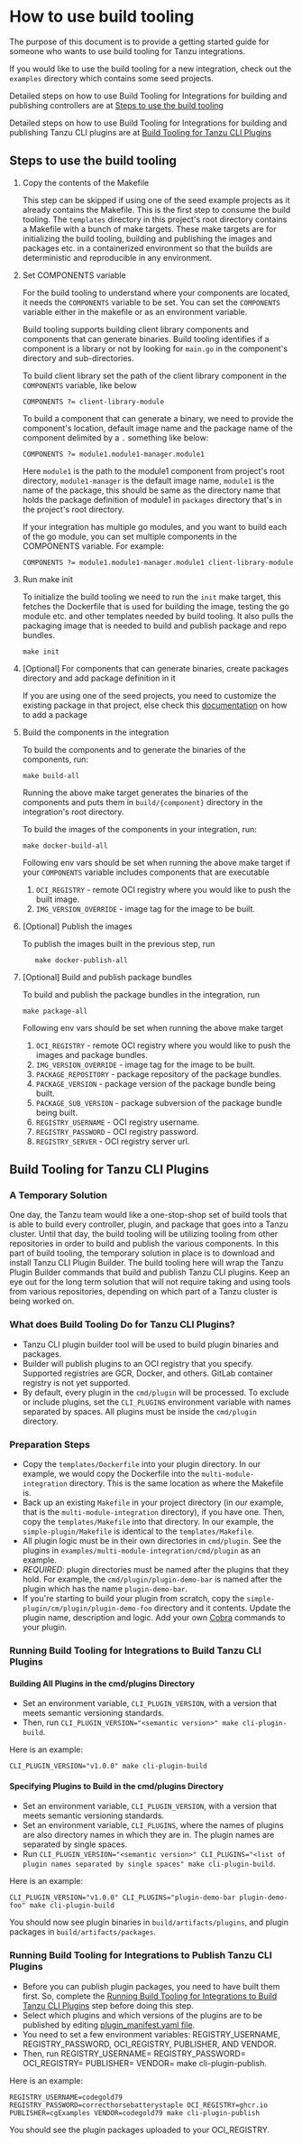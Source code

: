 # How to use build tooling

The purpose of this document is to provide a getting started guide for someone who wants to use build tooling for Tanzu
integrations.

If you would like to use the build tooling for a new integration, check out the `examples` directory which contains 
some seed projects.

Detailed steps on how to use Build Tooling for Integrations for building and publishing controllers are at [Steps to use the build tooling](#steps-to-use-the-build-tooling)

Detailed steps on how to use Build Tooling for Integrations for building and publishing Tanzu CLI plugins are at [Build Tooling for Tanzu CLI Plugins](#build-tooling-for-tanzu-cli-plugins)

## Steps to use the build tooling

1. Copy the contents of the Makefile
   
   This step can be skipped if using one of the seed example projects as it already contains the Makefile.
   This is the first step to consume the build tooling. The `templates` directory in this project's root directory
   contains a Makefile with a bunch of make targets. These make targets are for initializing the build tooling,
   building and publishing the images and packages etc. in a containerized environment so that the builds are
   deterministic and reproducible in any environment.
   

2. Set COMPONENTS variable

   For the build tooling to understand where your components are located, it needs the `COMPONENTS` variable to be set.
   You can set the `COMPONENTS` variable either in the makefile or as an environment variable.
   
   Build tooling supports building client library components and components that can generate binaries. Build tooling
   identifies if a component is a library or not by looking for `main.go` in the component's directory and 
   sub-directories.


   To build client library set the path of the client library component in the `COMPONENTS` variable, like below
   ```
   COMPONENTS ?= client-library-module
   ```
   
   To build a component that can generate a binary, we need to provide the component's location, default image name and 
   the package name of the component delimited by a `.` something like below:

   ```
   COMPONENTS ?= module1.module1-manager.module1
   ```
   
   Here `module1` is the path to the module1 component from project's root directory, `module1-manager`
   is the default image name, `module1` is the name of the package, this should be same as the directory name that
   holds the package definition of module1 in `packages` directory that's in the project's root directory.

   If your integration has multiple go modules, and you want to build each of the go module, you can set multiple components
   in the COMPONENTS variable. For example:

   ```
   COMPONENTS ?= module1.module1-manager.module1 client-library-module
   ```

3. Run make init

   To initialize the build tooling we need to run the `init` make target, this fetches the Dockerfile that is used for
   building the image, testing the go module etc. and other templates needed by build tooling.
   It also pulls the packaging image that is needed to build and publish package and repo bundles.

   ```
   make init
   ```

4. [Optional] For components that can generate binaries, create packages directory and add package definition in it
   
   If you are using one of the seed projects, you need to customize the existing package in that project, else check 
   this [documentation](./add-package.md) on how to add a package

5. Build the components in the integration


   To build the components and to generate the binaries of the components, run:

   ```
   make build-all
   ```

   Running the above make target generates the binaries of the components and puts them in `build/{component}` directory
   in the integration's root directory.

   To build the images of the components in your integration, run:

   ```
   make docker-build-all
   ```
   
   Following env vars should be set when running the above make target if your `COMPONENTS` variable includes components
   that are executable

   1. `OCI_REGISTRY` - remote OCI registry where you would like to push the built image.
   2. `IMG_VERSION_OVERRIDE` - image tag for the image to be built.
   
6. [Optional] Publish the images
   
   To publish the images built in the previous step, run

   ```
      make docker-publish-all
   ```

7. [Optional] Build and publish package bundles 

   To build and publish the package bundles in the integration, run

   ```
   make package-all
   ```

   Following env vars should be set when running the above make target

   1. `OCI_REGISTRY` - remote OCI registry where you would like to push the images and package bundles.
   2. `IMG_VERSION_OVERRIDE` - image tag for the image to be built.
   3. `PACKAGE_REPOSITORY` - package repository of the package bundles.
   4. `PACKAGE_VERSION` - package version of the package bundle being built.
   5. `PACKAGE_SUB_VERSION` - package subversion of the package bundle being built.
   6. `REGISTRY_USERNAME` - OCI registry username.
   7. `REGISTRY_PASSWORD` - OCI registry password.
   8. `REGISTRY_SERVER` - OCI registry server url.

## Build Tooling for Tanzu CLI Plugins

### A Temporary Solution

One day, the Tanzu team would like a one-stop-shop set of build tools that is able to build every controller, plugin, and package that goes into a Tanzu cluster.
Until that day, the build tooling will be utilizing tooling from other repositories in order to build and publish the various components.
In this part of build tooling, the temporary solution in place is to download and install Tanzu CLI Plugin Builder.
The build tooling here will wrap the Tanzu Plugin Builder commands that build and publish Tanzu CLI plugins.
Keep an eye out for the long term solution that will not require taking and using tools from various repositories, depending on which part of a Tanzu cluster is being worked on.

### What does Build Tooling Do for Tanzu CLI Plugins?

- Tanzu CLI plugin builder tool will be used to build plugin binaries and packages.
- Builder will publish plugins to an OCI registry that you specify. Supported registries are GCR, Docker, and others. GitLab container registry is not yet supported.
- By default, every plugin in the `cmd/plugin` will be processed. To exclude or include plugins, set the `CLI_PLUGINS` environment variable with names separated by spaces. All plugins must be inside the `cmd/plugin` directory.

### Preparation Steps

- Copy the `templates/Dockerfile` into your plugin directory. In our example, we would copy the Dockerfile into the `multi-module-integration` directory. This is the same location as where the Makefile is.
- Back up an existing `Makefile` in your project directory (in our example, that is the `multi-module-integration` directory), if you have one. Then, copy the `templates/Makefile` into that directory. In our example, the `simple-plugin/Makefile` is identical to the `templates/Makefile`.
- All plugin logic must be in their own directories in `cmd/plugin`. See the plugins in `examples/multi-module-integration/cmd/plugin` as an example.
- *REQUIRED*: plugin directories must be named after the plugins that they hold. For example, the `cmd/plugin/plugin-demo-bar` is named after the plugin which has the name `plugin-demo-bar`.
- If you're starting to build your plugin from scratch, copy the `simple-plugin/cm/plugin/plugin-demo-foo` directory and it contents. Update the plugin name, description and logic. Add your own [Cobra](https://github.com/spf13/cobra) commands to your plugin.

### Running Build Tooling for Integrations to Build Tanzu CLI Plugins

#### Building All Plugins in the cmd/plugins Directory

- Set an environment variable, `CLI_PLUGIN_VERSION`, with a version that meets semantic versioning standards.
- Then, run `CLI_PLUGIN_VERSION="<semantic version>" make cli-plugin-build`.

Here is an example:

```shell
CLI_PLUGIN_VERSION="v1.0.0" make cli-plugin-build
```

#### Specifying Plugins to Build in the cmd/plugins Directory

- Set an environment variable, `CLI_PLUGIN_VERSION`, with a version that meets semantic versioning standards.
- Set an environment variable, `CLI_PLUGINS`, where the names of plugins are also directory names in which they are in. The plugin names are separated by single spaces.
- Run `CLI_PLUGIN_VERSION="<semantic version>" CLI_PLUGINS="<list of plugin names separated by single spaces" make cli-plugin-build`.

Here is an example:

```shell
CLI_PLUGIN_VERSION="v1.0.0" CLI_PLUGINS="plugin-demo-bar plugin-demo-foo" make cli-plugin-build
```

You should now see plugin binaries in `build/artifacts/plugins`, and plugin packages in `build/artifacts/packages`.

### Running Build Tooling for Integrations to Publish Tanzu CLI Plugins

- Before you can publish plugin packages, you need to have built them first. So, complete the [Running Build Tooling for Integrations to Build Tanzu CLI Plugins](#running-build-tooling-for-integrations-to-build-tanzu-cli-plugins) step before doing this step.
- Select which plugins and which versions of the plugins are to be published by editing [plugin_manifest.yaml file](examples/multi-module-integration/build/artifacts/packages/plugin_manifest.yaml).
- You need to set a few environment variables: REGISTRY_USERNAME, REGISTRY_PASSWORD, OCI_REGISTRY, PUBLISHER, AND VENDOR.
- Then, run REGISTRY_USERNAME=<username> REGISTRY_PASSWORD=<password> OCI_REGISTRY=<registry> PUBLISHER=<your organization> VENDOR=<plugin author> make cli-plugin-publish.

Here is an example:

```shell
REGISTRY_USERNAME=codegold79 REGISTRY_PASSWORD=correcthorsebatterystaple OCI_REGISTRY=ghcr.io PUBLISHER=cgExamples VENDOR=codegold79 make cli-plugin-publish
```

You should see the plugin packages uploaded to your OCI_REGISTRY.

